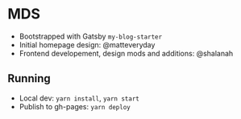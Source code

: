 # MDS
- Bootstrapped with Gatsby `my-blog-starter`
- Initial homepage design: @matteveryday
- Frontend developement, design mods and additions: @shalanah

## Running
- Local dev: `yarn install`, `yarn start`
- Publish to gh-pages: `yarn deploy`
